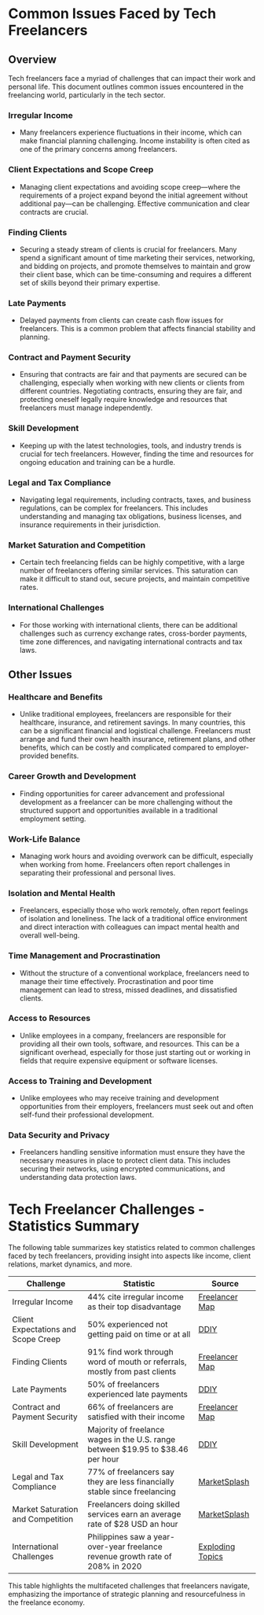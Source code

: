 # Common Issues Faced by Tech Freelancers

## Overview
Tech freelancers face a myriad of challenges that can impact their work and personal life. This document outlines common issues encountered in the freelancing world, particularly in the tech sector.

### Irregular Income
- Many freelancers experience fluctuations in their income, which can make financial planning challenging. Income instability is often cited as one of the primary concerns among freelancers.

### Client Expectations and Scope Creep
- Managing client expectations and avoiding scope creep—where the requirements of a project expand beyond the initial agreement without additional pay—can be challenging. Effective communication and clear contracts are crucial.

### Finding Clients
- Securing a steady stream of clients is crucial for freelancers. Many spend a significant amount of time marketing their services, networking, and bidding on projects, and promote themselves to maintain and grow their client base, which can be time-consuming and requires a different set of skills beyond their primary expertise.

### Late Payments
- Delayed payments from clients can create cash flow issues for freelancers. This is a common problem that affects financial stability and planning.

### Contract and Payment Security
- Ensuring that contracts are fair and that payments are secured can be challenging, especially when working with new clients or clients from different countries. Negotiating contracts, ensuring they are fair, and protecting oneself legally require knowledge and resources that freelancers must manage independently.

### Skill Development
- Keeping up with the latest technologies, tools, and industry trends is crucial for tech freelancers. However, finding the time and resources for ongoing education and training can be a hurdle.

### Legal and Tax Compliance
- Navigating legal requirements, including contracts, taxes, and business regulations, can be complex for freelancers. This includes understanding and managing tax obligations, business licenses, and insurance requirements in their jurisdiction.

### Market Saturation and Competition
- Certain tech freelancing fields can be highly competitive, with a large number of freelancers offering similar services. This saturation can make it difficult to stand out, secure projects, and maintain competitive rates.

### International Challenges
- For those working with international clients, there can be additional challenges such as currency exchange rates, cross-border payments, time zone differences, and navigating international contracts and tax laws.

## Other Issues

### Healthcare and Benefits
- Unlike traditional employees, freelancers are responsible for their healthcare, insurance, and retirement savings. In many countries, this can be a significant financial and logistical challenge. Freelancers must arrange and fund their own health insurance, retirement plans, and other benefits, which can be costly and complicated compared to employer-provided benefits.

### Career Growth and Development
- Finding opportunities for career advancement and professional development as a freelancer can be more challenging without the structured support and opportunities available in a traditional employment setting.

### Work-Life Balance
- Managing work hours and avoiding overwork can be difficult, especially when working from home. Freelancers often report challenges in separating their professional and personal lives.

### Isolation and Mental Health
- Freelancers, especially those who work remotely, often report feelings of isolation and loneliness. The lack of a traditional office environment and direct interaction with colleagues can impact mental health and overall well-being.

### Time Management and Procrastination
- Without the structure of a conventional workplace, freelancers need to manage their time effectively. Procrastination and poor time management can lead to stress, missed deadlines, and dissatisfied clients.

### Access to Resources
- Unlike employees in a company, freelancers are responsible for providing all their own tools, software, and resources. This can be a significant overhead, especially for those just starting out or working in fields that require expensive equipment or software licenses.

### Access to Training and Development
- Unlike employees who may receive training and development opportunities from their employers, freelancers must seek out and often self-fund their professional development.

### Data Security and Privacy
- Freelancers handling sensitive information must ensure they have the necessary measures in place to protect client data. This includes securing their networks, using encrypted communications, and understanding data protection laws.



# Tech Freelancer Challenges - Statistics Summary

The following table summarizes key statistics related to common challenges faced by tech freelancers, providing insight into aspects like income, client relations, market dynamics, and more.

| Challenge                        | Statistic                                                                                           | Source                               |
|----------------------------------|-----------------------------------------------------------------------------------------------------|--------------------------------------|
| Irregular Income                 | 44% cite irregular income as their top disadvantage                                                 | [Freelancer Map](https://www.founderjar.com/freelance-statistics/) |
| Client Expectations and Scope Creep | 50% experienced not getting paid on time or at all                                                  | [DDIY](https://ddiy.co/freelance-statistics/)    |
| Finding Clients                  | 91% find work through word of mouth or referrals, mostly from past clients                         | [Freelancer Map](https://www.founderjar.com/freelance-statistics/) |
| Late Payments                    | 50% of freelancers experienced late payments                                                        | [DDIY](https://ddiy.co/freelance-statistics/)    |
| Contract and Payment Security    | 66% of freelancers are satisfied with their income                                                  | [Freelancer Map](https://www.founderjar.com/freelance-statistics/) |
| Skill Development                | Majority of freelance wages in the U.S. range between $19.95 to $38.46 per hour                    | [DDIY](https://ddiy.co/freelance-statistics/)    |
| Legal and Tax Compliance         | 77% of freelancers say they are less financially stable since freelancing                           | [MarketSplash](https://marketsplash.com/freelancer-statistics/)       |
| Market Saturation and Competition | Freelancers doing skilled services earn an average rate of $28 USD an hour                         | [MarketSplash](https://marketsplash.com/freelancer-statistics/)       |
| International Challenges         | Philippines saw a year-over-year freelance revenue growth rate of 208% in 2020                      | [Exploding Topics](https://explodingtopics.com/blog/freelance-stats) |

This table highlights the multifaceted challenges that freelancers navigate, emphasizing the importance of strategic planning and resourcefulness in the freelance economy.

